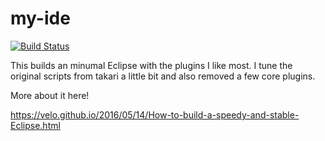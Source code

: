 my-ide
======

[![Build Status](https://travis-ci.org/velo/my-ide.svg?branch=master)](https://travis-ci.org/velo/my-ide)

This builds an minumal Eclipse with the plugins I like most.
I tune the original scripts from takari a little bit and also removed a few core plugins.

More about it here!

https://velo.github.io/2016/05/14/How-to-build-a-speedy-and-stable-Eclipse.html

